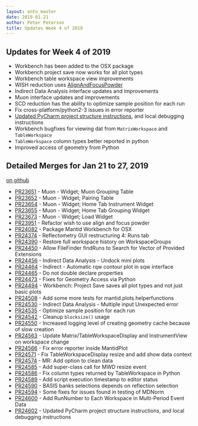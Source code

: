 ```yaml
---
layout: onto_master
date: 2019-01-21
author: Peter Peterson
title: Updates Week 4 of 2019
---
```

Updates for Week 4 of 2019
--------------------------

* Workbench has been added to the OSX package
* Workbench project save now works for all plot types
* Workbench table workspace view improvements
* WISH reduction uses [AlignAndFocusPowder](http://docs.mantidproject.org/nightly/algorithms/AlignAndFocusPowder-v1.html)
* Indirect Data Analysis interface updates and improvements
* Muon interface updates and improvements
* SCD reduction has the ability to optimize sample position for each run
* Fix cross-platform/python2-3 issues in error reporter
* [Updated PyCharm project structure instructions](https://developer.mantidproject.org/GettingStartedWithPyCharm.html), and local debugging instructions
* Workbench bugfixes for viewing dat from `MatrixWorkspace` and `TableWorkspace`
* `TableWorkspace` column types better reported in python
* Improved access of geometry from Python

Detailed Merges for Jan 21 to 27, 2019
--------------------------------------
[on github](https://github.com/mantidproject/mantid/pulls?q=is%3Apr+merged%3A2019-01-22..2019-01-27)

* [PR23651](https://github.com/mantidproject/mantid/pull/23651) - Muon - Widget; Muon Grouping Table
* [PR23652](https://github.com/mantidproject/mantid/pull/23652) - Muon - Widget; Pairing Table
* [PR23654](https://github.com/mantidproject/mantid/pull/23654) - Muon - Widget; Home Tab Instrument Widget
* [PR23655](https://github.com/mantidproject/mantid/pull/23655) - Muon - Widget; Home Tab Grouping Widget
* [PR23673](https://github.com/mantidproject/mantid/pull/23673) - Muon - Widget; Load Widget
* [PR23951](https://github.com/mantidproject/mantid/pull/23951) - Refactor wish to use align and focus powder
* [PR24082](https://github.com/mantidproject/mantid/pull/24082) - Package Mantid Workbench for OSX
* [PR24374](https://github.com/mantidproject/mantid/pull/24374) - Reflectometry GUI restructuring 4: Runs tab
* [PR24390](https://github.com/mantidproject/mantid/pull/24390) - Restore full workspace history on WorkspaceGroups
* [PR24450](https://github.com/mantidproject/mantid/pull/24450) - Allow FileFinder findRuns to Search for Vector of Provided Extensions
* [PR24456](https://github.com/mantidproject/mantid/pull/24456) - Indirect Data Analysis - Undock mini plots
* [PR24464](https://github.com/mantidproject/mantid/pull/24464) - Indirect - Automatic rqw contour plot in sqw interface
* [PR24465](https://github.com/mantidproject/mantid/pull/24465) - Do not double declare properties
* [PR24473](https://github.com/mantidproject/mantid/pull/24473) - Fixes for Geometry Access via Python
* [PR24494](https://github.com/mantidproject/mantid/pull/24494) - Workbench: Project Save saves all plot types and not just basic plots
* [PR24508](https://github.com/mantidproject/mantid/pull/24508) - Add some more tests for mantid.plots.helperfunctions
* [PR24530](https://github.com/mantidproject/mantid/pull/24530) - Indirect Data Analysis - Multiple input Unexpected error
* [PR24535](https://github.com/mantidproject/mantid/pull/24535) - Optimize sample position for each run
* [PR24542](https://github.com/mantidproject/mantid/pull/24542) - Cleanup `blocksize()` usage
* [PR24550](https://github.com/mantidproject/mantid/pull/24550) - Increased logging level of creating geometry cache because of slow creation
* [PR24563](https://github.com/mantidproject/mantid/pull/24563) - Update Matrix/TableWorkspaceDisplay and InstrumentView on workspace change
* [PR24566](https://github.com/mantidproject/mantid/pull/24566) - Fix error reporter inside MantidPlot
* [PR24571](https://github.com/mantidproject/mantid/pull/24571) - Fix TableWorkspaceDisplay resize and add show data context
* [PR24574](https://github.com/mantidproject/mantid/pull/24574) - MR: Add option to clean data
* [PR24585](https://github.com/mantidproject/mantid/pull/24585) - Add super-class call for MWD resize event
* [PR24586](https://github.com/mantidproject/mantid/pull/24586) - Fix column types returned by TableWorkspace in Python
* [PR24589](https://github.com/mantidproject/mantid/pull/24589) - Add script execution timestamp to editor status
* [PR24590](https://github.com/mantidproject/mantid/pull/24590) - BASIS banks selections depends on reflection selection
* [PR24594](https://github.com/mantidproject/mantid/pull/24594) - Some fixes for issues found in testing of MDNorm
* [PR24600](https://github.com/mantidproject/mantid/pull/24600) - Add RunNumber to Each Workspace in Multi-Period Event Data
* [PR24602](https://github.com/mantidproject/mantid/pull/24602) - Updated PyCharm project structure instructions, and local debugging instructions
